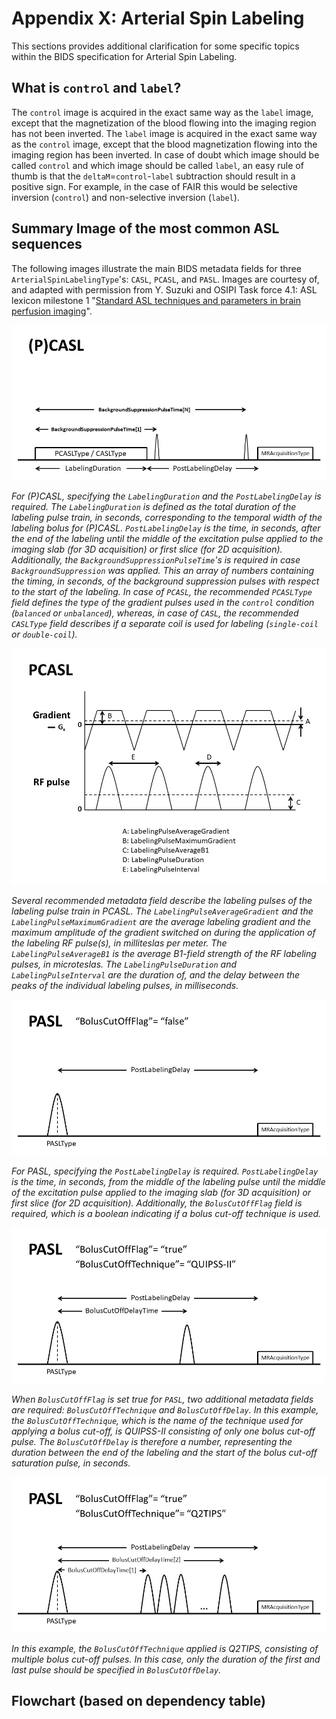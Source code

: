 # Appendix X: Arterial Spin Labeling

This sections provides additional clarification for some specific topics within the BIDS specification for Arterial Spin Labeling.

## What is `control` and `label`?

The `control` image is acquired in the exact same way as the `label` image, except that the magnetization of the blood flowing into the imaging region has not been inverted. The 
`label` image is acquired in the exact same way as the `control` image, except that the blood magnetization flowing into the imaging region has been inverted. In case of doubt 
which image should be called `control` and which image should be called `label`, an easy rule of thumb is that the `deltaM`=`control`-`label` subtraction should result in a 
positive sign. For example, in the case of FAIR this would be selective inversion (`control`) and non-selective inversion (`label`).

## Summary Image of the most common ASL sequences

The following images illustrate the main BIDS metadata fields for three `ArterialSpinLabelingType`'s: `CASL`, `PCASL`, and `PASL`. Images are courtesy of, and adapted with 
permission from Y. Suzuki and OSIPI Task force 4.1: ASL lexicon milestone 1 "[Standard ASL techniques and parameters in brain perfusion imaging](https://www.osipi.org/task-force-4-1/)".


![PCASL](../04-modality-specific-files/images/asl_pcasl_sequence.png)

*For (P)CASL, specifying the `LabelingDuration` and the `PostLabelingDelay` is required. The `LabelingDuration` is defined as the total duration of the labeling pulse train, in 
seconds, corresponding to the temporal width of the labeling bolus for (P)CASL. `PostLabelingDelay` is the time, in seconds, after the end of the labeling until the middle of 
the excitation pulse applied to the imaging slab (for 3D acquisition) or first slice (for 2D acquisition). Additionally, the `BackgroundSuppressionPulseTime`'s is required in 
case `BackgroundSuppression` was applied. This an array of numbers containing the timing, in seconds, of the background suppression pulses with respect to the start of the 
labeling. In case of `PCASL`, the recommended `PCASLType` field defines the type of the gradient pulses used in the `control` condition (`balanced` or `unbalanced`), whereas, in 
case of `CASL`, the recommended `CASLType` field describes if a separate coil is used for labeling (`single-coil` or `double-coil`).*

![PCASL Labeling Pulses](../04-modality-specific-files/images/asl_pcasl_labeling_pulses.png)

*Several recommended metadata field describe the labeling pulses of the labeling pulse train in PCASL. The `LabelingPulseAverageGradient` and the `LabelingPulseMaximumGradient` 
are the average labeling gradient and the maximum amplitude of the gradient switched on during the application of the labeling RF pulse(s), in milliteslas per meter. The 
`LabelingPulseAverageB1` is the average B1-field strength of the RF labeling pulses, in microteslas. The `LabelingPulseDuration` and `LabelingPulseInterval` are the duration of, 
and the delay between the peaks of the individual labeling pulses, in milliseconds.*

![PCASL without Bolus Cut-off](../04-modality-specific-files/images/asl_pasl_boluscutoff_false.png)

*For PASL, specifying the `PostLabelingDelay` is required. `PostLabelingDelay` is the time, in seconds, from the middle of the labeling pulse until the middle of 
the excitation pulse applied to the imaging slab (for 3D acquisition) or first slice (for 2D acquisition). Additionally, the `BolusCutOffFlag` field is required, which is a 
boolean indicating if a bolus cut-off technique is used.*

![PCASL QUIPSSII](../04-modality-specific-files/images/asl_pasl_boluscutoff_true_quipssII.png)

*When `BolusCutOffFlag` is set true for `PASL`, two additional metadata fields are required: `BolusCutOffTechnique` and `BolusCutOffDelay`. In this example, the 
`BolusCutOffTechnique`, which is the name of the technique used for applying a bolus cut-off, is QUIPSS-II consisting of only one bolus cut-off pulse. The `BolusCutOffDelay` is 
therefore a number, representing the duration between the end of the labeling and the start of the bolus cut-off saturation pulse, in seconds.*

![PCASL Q2TIPS](../04-modality-specific-files/images/asl_pasl_boluscutoff_true_q2tips.png)

*In this example, the `BolusCutOffTechnique` applied is Q2TIPS, consisting of multiple bolus cut-off pulses. In this case, only the duration of the first and last pulse should 
be specified in `BolusCutOffDelay`.*

## Flowchart (based on dependency table)

